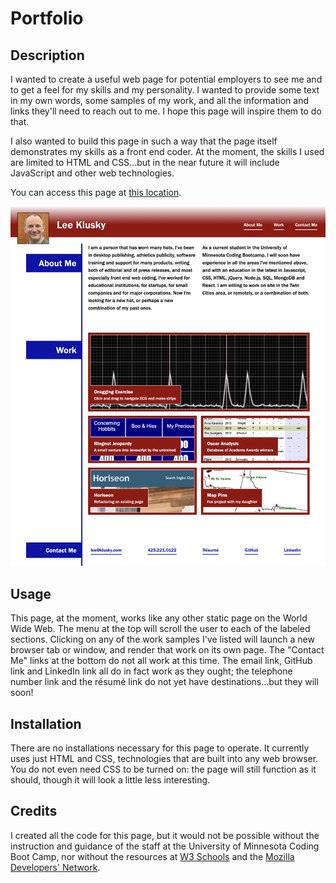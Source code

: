 # Portfolio

## Description

I wanted to create a useful web page for potential employers to see me and to get a feel for my skills and my personality. I wanted to provide some text in my own words, some samples of my work, and all the information and links they'll need to reach out to me. I hope this page will inspire them to do that.

I also wanted to build this page in such a way that the page itself demonstrates my skills as a front end coder. At the moment, the skills I used are limited to HTML and CSS...but in the near future it will include JavaScript and other web technologies.

You can access this page at [this location](https://lkalliance.github.io/module-2-challenge/ "Lee Klusky's portfolio").

![screenshot](./assets/images/site-screenshot-3.png)

## Usage

This page, at the moment, works like any other static page on the World Wide Web. The menu at the top will scroll the user to each of the labeled sections. Clicking on any of the work samples I've listed will launch a new browser tab or window, and render that work on its own page. The "Contact Me" links at the bottom do not all work at this time. The email link, GitHub link and LinkedIn link all do in fact work as they ought; the telephone number link and the résumé link do not yet have destinations...but they will soon!

## Installation

There are no installations necessary for this page to operate. It currently uses just HTML and CSS, technologies that are built into any web browser. You do not even need CSS to be turned on: the page will still function as it should, though it will look a little less interesting.

## Credits

I created all the code for this page, but it would not be possible without the instruction and guidance of the staff at the University of Minnesota Coding Boot Camp, nor without the resources at [W3 Schools](https://www.w3schools.com "Learn to Code") and the [Mozilla Developers' Network](https://developer.mozilla.org "Resources for developers, by developers").
